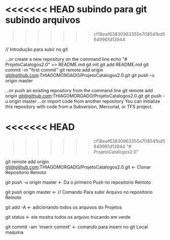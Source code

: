 <<<<<<< HEAD
subindo para git
subindo arquivos
=======
>>>>>>> cf18eaf63830963355e70854fbd5649961d13944

// Introdução para subir no git

…or create a new repository on the command line
echo "# ProjetoCatalogos2.0" >> README.md
git init
git add README.md
git commit -m "first commit"
git remote add origin git@github.com:THIAGOMORGADO/ProjetoCatalogos2.0.git
git push -u origin master
                
…or push an existing repository from the command line
git remote add origin git@github.com:THIAGOMORGADO/ProjetoCatalogos2.0.git
git push -u origin master
…or import code from another repository
You can initialize this repository with code from a Subversion, Mercurial, or TFS project.

<<<<<<< HEAD
=======

>>>>>>> cf18eaf63830963355e70854fbd5649961d13944
"# ProjetoCatalogos2.0" 

git remote add origin git@github.com:THIAGOMORGADO/ProjetoCatalogos2.0.git <- Clonar Repositorio Remoto

git push -u origin master <- Da o primeiro Push no repositorio Remoto 

git push origin master <- // Comando Para subir Arquivo no repositorio Remoto 

git add -A <- adicionando todos os arquivos do Projetos

git status <- ele mostra todos os arquivo trucando em verde 

git commit -am 'inserir commit' <- comando para inserir no git Local maquina


